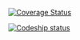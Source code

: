 [![Coverage Status](https://coveralls.io/repos/GaurangaDasa/CShipBig/badge.svg)](https://coveralls.io/r/GaurangaDasa/CShipBig)

[![Codeship status](https://codeship.com/projects/71605ca0-f17e-0132-110f-1edd808e164a/status)](https://codeship.com/projects/84887)

